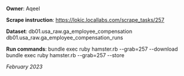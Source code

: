 **Owner**: Aqeel
 
**Scrape instruction**: https://lokic.locallabs.com/scrape_tasks/257

**Dataset**:  db01.usa_raw.ga_employee_compensation
              db01.usa_raw.ga_employee_compensation_runs

**Run commands**: bundle exec ruby hamster.rb --grab=257 --download
                  bundle exec ruby hamster.rb --grab=257 --store

_February 2023_
